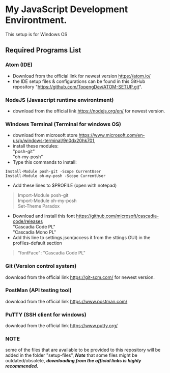 # My JavaScript Development Environtment.

This setup is for Windows OS

## Required Programs List

### Atom (IDE) 
- Download from the official link for newest version https://atom.io/ 
- the IDE setup files & configurations can be found in this GitHub repository "https://github.com/TopengDev/ATOM-SETUP.git".
### NodeJS (Javascript runtime environtment)
- download from the official link https://nodejs.org/en/ for newest version.
### Windows Terminal (Terminal for windows OS)
- download from microsoft store https://www.microsoft.com/en-us/p/windows-terminal/9n0dx20hk701,
- install these modules:  
"posh-git"  
"oh-my-posh"
- Type this commands to install:  
```  
Install-Module posh-git -Scope CurrentUser  
Install-Module oh-my-posh -Scope CurrentUser  
```
- Add these lines to $PROFILE (open with notepad)  
>Import-Module posh-git  
>Import-Module oh-my-posh  
>Set-Theme Paradox
- Download and install this font https://github.com/microsoft/cascadia-code/releases  
"Cascadia Code PL"  
"Cascadia Mono PL"  
- Add this line to settings.json(access it from the sttings GUI) in the profiles-default section  
>"fontFace": "Cascadia Code PL"  
### Git (Version control system) 
download from the official link https://git-scm.com/ for newest version.
### PostMan (API testing tool) 
download from the official link https://www.postman.com/
### PuTTY (SSH client for windows) 
download from the official link https://www.putty.org/


### NOTE
some of the files that are available to be provided to this repository will be added in the folder "setup-files", ***Note*** that some files might be outdated/obsolete, ***downloading from the official links is highly recommended.***
